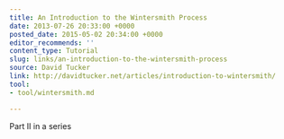```yaml
---
title: An Introduction to the Wintersmith Process
date: 2013-07-26 20:33:00 +0000
posted_date: 2015-05-02 20:34:00 +0000
editor_recommends: ''
content_type: Tutorial
slug: links/an-introduction-to-the-wintersmith-process
source: David Tucker
link: http://davidtucker.net/articles/introduction-to-wintersmith/
tool:
- tool/wintersmith.md

---
```

Part II in a series
